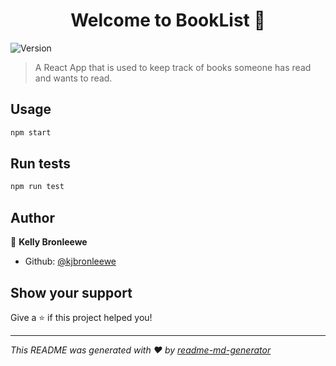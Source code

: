 <h1 align="center">Welcome to BookList 👋</h1>
<p>
  <img alt="Version" src="https://img.shields.io/badge/version-0.1.0-blue.svg?cacheSeconds=2592000" />
</p>

> A React App that is used  to keep track of books someone has read and wants to read.

## Usage

```sh
npm start
```

## Run tests

```sh
npm run test
```

## Author

👤 **Kelly Bronleewe**

* Github: [@kjbronleewe](https://github.com/kjbronleewe)

## Show your support

Give a ⭐️ if this project helped you!

***
_This README was generated with ❤️ by [readme-md-generator](https://github.com/kefranabg/readme-md-generator)_